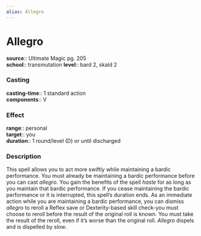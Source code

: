 ```yaml
---
alias: Allegro
---
```


# Allegro 

**source**:: Ultimate Magic pg. 205  
**school**:: transmutation
**level**:: bard 2, skald 2

### Casting 

**casting-time**:: 1 standard action  
**components**:: V

### Effect 

**range**:: personal  
**target**:: you  
**duration**:: 1 round/level (D) or until discharged

### Description 

This spell allows you to act more swiftly while maintaining a bardic performance. You must already be maintaining a bardic performance before you can cast *allegro*. You gain the benefits of the spell *haste* for as long as you maintain that bardic performance. If you cease maintaining the bardic performance or it is interrupted, this spell’s duration ends. As an immediate action while you are maintaining a bardic performance, you can dismiss *allegro* to reroll a Reflex save or Dexterity-based skill check-you must choose to reroll before the result of the original roll is known. You must take the result of the reroll, even if it’s worse than the original roll. *Allegro* dispels and is dispelled by *slow*.
